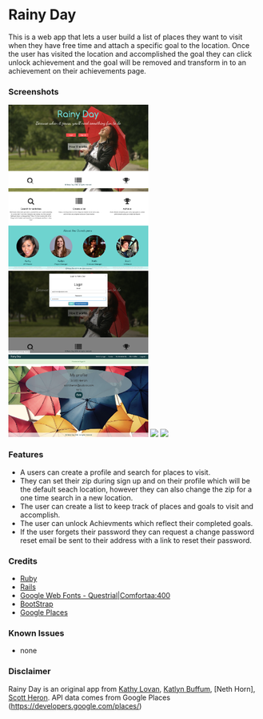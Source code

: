 # Rainy Day
This is a web app that lets a user build a list of places they want to visit when they have free time and attach a specific goal to the location. Once the user has visited the location and accomplished the goal they can click unlock achievement and the goal will be removed and transform in to an achievement on their achievements page. 

### Screenshots
<img src="./screenshots/1.png" width="280">
<img src="./screenshots/2.png" width="280">
<img src="./screenshots/3.png" width="280">
<img src="./screenshots/4.png" width="280">
<img src="./screenshots/5.png" width="280">
<img src="./screenshots/6.png" width="280">

### Features
* A users can create a profile and search for places to visit.
* They can set their zip during sign up and on their profile which will be the default seach location, however they can also change the zip for a one time search in a new location.
* The user can create a list to keep track of places and goals to visit and accomplish.
* The user can unlock Achievments which reflect their completed goals.
* If the user forgets their password they can request a change password reset email be sent to their address with a link to reset their password. 

### Credits
* [Ruby](https://www.ruby-lang.org/en/)
* [Rails](http://rubyonrails.org/)
* [Google Web Fonts - Questrial|Comfortaa:400](http://google.com/fonts)
* [BootStrap](https://netdna.bootstrapcdn.com)
* [Google Places](https://developers.google.com/places/)

### Known Issues
* none

### Disclaimer
Rainy Day is an original app from [Kathy Lovan](https://github.com/katiosity), [Katlyn Buffum](https://github.com/k-buffum), [Neth Horn], [Scott Heron](https://github.com/scottheron/). API data comes from Google Places (https://developers.google.com/places/)
